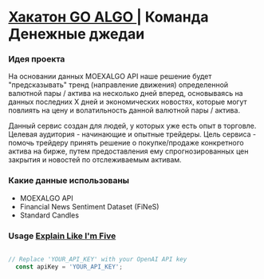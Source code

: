 # [Хакатон GO ALGO ]([url](https://goalgo.ru/)https://goalgo.ru/) | Команда Денежные джедаи

### Идея проекта

На основании данных MOEXALGO API наше решение будет "предсказывать" тренд (направление движения)
определенной валютной пары / актива на несколько дней вперед, основываясь на данных последних X дней и
экономических новостях, которые могут повлиять на цену и волатильность данной валютной
пары / актива.

Данный сервис создан для людей, у которых уже есть опыт в торговле. Целевая аудитория - начинающие и опытные трейдеры.
Цель сервиса - помочь трейдеру принять решение о покупке/продаже конкретного актива на бирже, путем предоставления ему спрогнозированных цен закрытия и новостей по отслеживаемым активам.

### Какие данные использованы
- MOEXALGO API
- Financial News Sentiment Dataset (FiNeS)
- Standard Candles

### Usage [Explain Like I'm Five](https://www.reddit.com/r/explainlikeimfive/)

```javascript

// Replace 'YOUR_API_KEY' with your OpenAI API key
  const apiKey = 'YOUR_API_KEY';

```
